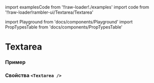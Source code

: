 import examplesCode from '!!raw-loader!./examples'
import code from '!!raw-loader!rambler-ui/Textarea/Textarea'

import Playground from 'docs/components/Playground'
import PropTypesTable from 'docs/components/PropTypesTable'

# Textarea

### Пример
<Playground code={examplesCode} />

### Свойства `<Textarea />`
<PropTypesTable code={code} />
